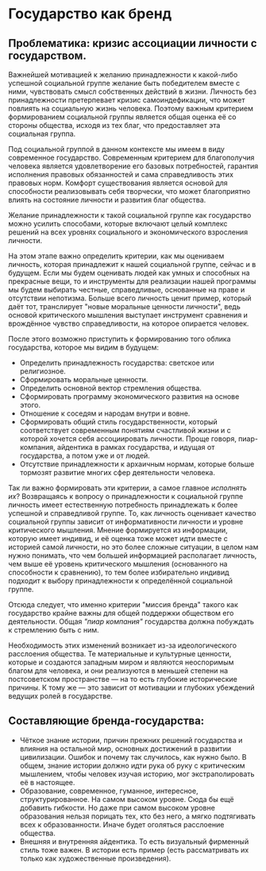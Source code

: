 Государство как бренд
=
Проблематика: кризис ассоциации личности с государством.
-
Важнейшей мотивацией к желанию принадлежности к какой-либо успешной социальной группе желание быть победителем вместе с ними, чувствовать смысл собственных действий в жизни. Личность без принадлежности претерпевает кризис самоиндефикации, что может повлиять на социальную жизнь человека. Поэтому важным критерием формированием социальной группы является общая оценка её со стороны общества, исходя из тех благ, что предоставляет эта социальная группа.

Под социальной группой в данном контексте мы имеем в виду современное государство. Современным критерием для благополучия человека является удовлетворение его базовых потребностей, гарантия исполнения правовых обязанностей и сама справедливость этих правовых норм. Комфорт существования является основой для способности реализовывать себя творчески, что может благоприятно влиять на состояние личности и развития благ общества.

Желание принадлежности к такой социальной группе как государство можно усилить способами, которые включают целый комплекс решений на всех уровнях социального и экономического взросления личности.

На этом этапе важно определить критерии, как мы оцениваем личность, которая принадлежит к нашей социальной группе, сейчас и в будущем. Если мы будем оценивать людей как умных и способных на прекрасные вещи, то и инструменты для реализации нашей программы мы будем выбирать честные, справедливые, основанные на праве и отсутствии непотизма. Больше всего личность ценит пример, который даёт тот, транслирует "новые моральные ценности личности", ведь основой критического мышления выступает инструмент сравнения и врождённое чувство справедливости, на которое опирается человек.

После этого возможно приступить к формированию того облика государства, которое мы видим в будущем:
* Определить принадлежность государства: светское или религиозное.
* Сформировать моральные ценности.
* Определить основной вектор стремления общества.
* Сформировать программу экономического развития на основе этого.
* Отношение к соседям и народам внутри и вовне.
* Сформировать общий стиль государственности, который соответствует современным понятиям счастливой жизни и с которой хочется себя ассоциировать личности. Проще говоря, пиар-компания, айдентика в рамках государства, и идущая от государства, а потом уже и от людей.
* Отсутствие принадлежности к архаичным нормам, которые больше тормозят развитие многих сфер деятельности человека.

Так ли важно формировать эти критерии, а самое главное _исполнять их_? Возвращаясь к вопросу о принадлежности к социальной группе личность имеет естественную потребность принадлежать к более успешной и справедливой группе. То, как личность оценивает качество социальной группы зависит от информативности личности и уровне критического мышления. Мнение формируется из информации, которую имеет индивид, и её оценка тоже может идти вместе с историей самой личности, но это более сложные ситуации, в целом нам нужно понимать, что чем большей информацией располагает личность, чем выше её уровень критического мышления (основанного на способности к сравнению), то тем более избирательно индивид подходит к выбору принадлежности к определённой социальной группе.

Отсюда следует, что именно критерии "миссия бренда" такого как государство крайне важны для общей поддержки обществом его деятельности. Общая _"пиар компания"_ государства должна побуждать к стремлению быть с ним.

Необходимость этих изменений возникает из-за идеологического расслоения общества. Те материальные и культурные ценности, которые и создаются западным миром и являются неоспоримым благом для человека, и они реализуются в меньшей степени на постсоветском пространстве — на то есть глубокие исторические причины. К тому же — это зависит от мотивации и глубоких убеждений ведущих ролей в государстве.

Составляющие бренда-государства:
-
* Чёткое знание истории, причин прежних решений государства и влияния на остальной мир, основных достижений в развитии цивилизации. Ошибок и почему так случилось, как нужно было. В общем, знание истории должно идти рука об руку с критическим мышлением, чтобы человек изучая историю, мог экстраполировать её в настоящее.
* Образование, современное, гуманное, интересное, структурированное. На самом высоком уровне. Сюда бы ещё добавить гибкости. Но даже при самом высоком уровне образования нельзя порицать тех, кто без него, а мягко подтягивать всех к образованности. Иначе будет оголяться расслоение общества.
* Внешняя и внутренняя айдентика. То есть визуальный фирменный стиль тоже важен. В истории есть пример (есть рассматривать их только как художественные произведения).